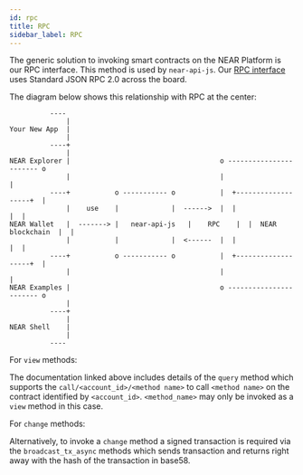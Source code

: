 ```yaml
---
id: rpc
title: RPC
sidebar_label: RPC
---
```


The generic solution to invoking smart contracts on the NEAR Platform is our RPC interface. This method is used by `near-api-js`. Our [RPC interface](/docs/interaction/rpc) uses Standard JSON RPC 2.0 across the board.

The diagram below shows this relationship with RPC at the center:

```text
          ----
              |
Your New App  |
              |
          ----+
              |
NEAR Explorer |                                     o ----------------------- o
              |                                     |                         |
          ----+           o ----------- o           |  +-------------------+  |
              |    use    |             |  ------>  |  |                   |  |
NEAR Wallet   |  -------> |   near-api-js   |    RPC    |  |  NEAR blockchain  |  |
              |           |             |  <------  |  |                   |  |
          ----+           o ----------- o           |  +-------------------+  |
              |                                     |                         |
NEAR Examples |                                     o ----------------------- o
              |
          ----+
              |
NEAR Shell    |
              |
          ----
```


For `view` methods:

The documentation linked above includes details of the `query` method which supports the `call/<account_id>/<method name>` to call `<method name>` on the contract identified by `<account_id>`.  `<method_name>` may only be invoked as a `view` method in this case.

For `change` methods:

Alternatively, to invoke a `change` method a signed transaction is required via the `broadcast_tx_async` methods which sends transaction and returns right away with the hash of the transaction in base58.
